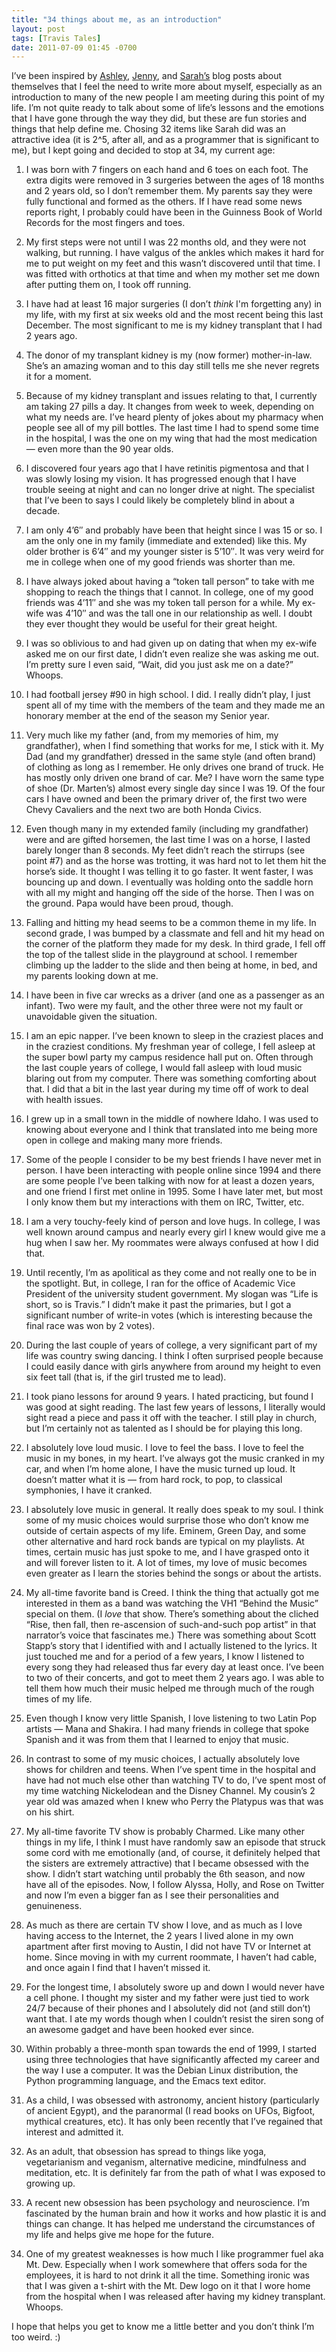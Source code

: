 ```yaml
---
title: "34 things about me, as an introduction"
layout: post
tags: [Travis Tales]
date: 2011-07-09 01:45 -0700
---
```


I’ve been inspired by [Ashley](http://www.themiddlefingerproject.org/the-67-emotions-of-online-success-my-story/), [Jenny](http://www.lifeaftercollege.org/blog/about-jenny-blake/100-things-about-me/), and [Sarah’s](http://itstartswith.com/2011/07/27-things-you-dont-know-about-me-or-hello/) blog posts about themselves that I feel the need to write more about myself, especially as an introduction to many of the new people I am meeting during this point of my life.  I’m not quite ready to talk about some of life’s lessons and the emotions that I have gone through the way they did, but these are fun stories and things that help define me.  Chosing 32 items like Sarah did was an attractive idea (it is 2^5, after all, and as a programmer that is significant to me), but I kept going and decided to stop at 34, my current age:

1.  I was born with 7 fingers on each hand and 6 toes on each foot.  The extra digits were removed in 3 surgeries between the ages of 18 months and 2 years old, so I don’t remember them.  My parents say they were fully functional and formed as the others.  If I have read some news reports right, I probably could have been in the Guinness Book of World Records for the most fingers and toes.

1.  My first steps were not until I was 22 months old, and they were not walking, but running.  I have valgus of the ankles which makes it hard for me to put weight on my feet and this wasn’t discovered until that time.  I was fitted with orthotics at that time and when my mother set me down after putting them on, I took off running.

1.  I have had at least 16 major surgeries (I don’t *think* I'm forgetting any) in my life, with my first at six weeks old and the most recent being this last December.  The most significant to me is my kidney transplant that I had 2 years ago.

1.  The donor of my transplant kidney is my (now former) mother-in-law.  She’s an amazing woman and to this day still tells me she never regrets it for a moment.

1.  Because of my kidney transplant and issues relating to that, I currently am taking 27 pills a day.  It changes from week to week, depending on what my needs are.  I’ve heard plenty of jokes about my pharmacy when people see all of my pill bottles.  The last time I had to spend some time in the hospital, I was the one on my wing that had the most medication — even more than the 90 year olds.

1.  I discovered four years ago that I have retinitis pigmentosa and that I was slowly losing my vision.  It has progressed enough that I have trouble seeing at night and can no longer drive at night.  The specialist that I’ve been to says I could likely be completely blind in about a decade.

1.  I am only 4’6″ and probably have been that height since I was 15 or so.  I am the only one in my family (immediate and extended) like this.  My older brother is 6’4″ and my younger sister is 5’10″.  It was very weird for me in college when one of my good friends was shorter than me.

1.  I have always joked about having a “token tall person” to take with me shopping to reach the things that I cannot.  In college, one of my good friends was 4’11″ and she was my token tall person for a while.  My ex-wife was 4’10″ and was the tall one in our relationship as well.  I doubt they ever thought they would be useful for their great height.

1.  I was so oblivious to and had given up on dating that when my ex-wife asked me on our first date, I didn’t even realize she was asking me out.  I’m pretty sure I even said, “Wait, did you just ask me on a date?”  Whoops.

1.  I had football jersey #90 in high school.  I did.  I really didn’t play, I just spent all of my time with the members of the team and they made me an honorary member at the end of the season my Senior year.

1.  Very much like my father (and, from my memories of him, my grandfather), when I find something that works for me, I stick with it.  My Dad (and my grandfather) dressed in the same style (and often brand) of clothing as long as I remember.  He only drives one brand of truck.  He has mostly only driven one brand of car.  Me?  I have worn the same type of shoe (Dr. Marten’s) almost every single day since I was 19.  Of the four cars I have owned and been the primary driver of, the first two were Chevy Cavaliers and the next two are both Honda Civics.

1.  Even though many in my extended family (including my grandfather) were and are gifted horsemen, the last time I was on a horse, I lasted barely longer than 8 seconds.  My feet didn’t reach the stirrups (see point #7) and as the horse was trotting, it was hard not to let them hit the horse’s side.  It thought I was telling it to go faster.  It went faster, I was bouncing up and down.  I eventually was holding onto the saddle horn with all my might and hanging off the side of the horse.  Then I was on the ground.  Papa would have been proud, though.

1.  Falling and hitting my head seems to be a common theme in my life.  In second grade, I was bumped by a classmate and fell and hit my head on the corner of the platform they made for my desk.  In third grade, I fell off the top of the tallest slide in the playground at school.  I remember climbing up the ladder to the slide and then being at home, in bed, and my parents looking down at me.

1.  I have been in five car wrecks as a driver (and one as a passenger as an infant).  Two were my fault, and the other three were not my fault or unavoidable given the situation.

1.  I am an epic napper.  I’ve been known to sleep in the craziest places and in the craziest conditions.  My freshman year of college, I fell asleep at the super bowl party my campus residence hall put on.  Often through the last couple years of college, I would fall asleep with loud music blaring out from my computer.  There was something comforting about that.  I did that a bit in the last year during my time off of work to deal with health issues.

1.  I grew up in a small town in the middle of nowhere Idaho.  I was used to knowing about everyone and I think that translated into me being more open in college and making many more friends.

1.  Some of the people I consider to be my best friends I have never met in person.  I have been interacting with people online since 1994 and there are some people I’ve been talking with now for at least a dozen years, and one friend I first met online in 1995.  Some I have later met, but most I only know them but my interactions with them on IRC, Twitter, etc.

1.  I am a very touchy-feely kind of person and love hugs.  In college, I was well known around campus and nearly every girl I knew would give me a hug when I saw her.  My roommates were always confused at how I did that.

1.  Until recently, I’m as apolitical as they come and not really one to be in the spotlight.  But, in college, I ran for the office of Academic Vice President of the university student government.  My slogan was “Life is short, so is Travis.”  I didn’t make it past the primaries, but I got a significant number of write-in votes (which is interesting because the final race was won by 2 votes).

1.  During the last couple of years of college, a very significant part of my life was country swing dancing.  I think I often surprised people because I could easily dance with girls anywhere from around my height to even six feet tall (that is, if the girl trusted me to lead).

1.  I took piano lessons for around 9 years.  I hated practicing, but found I was good at sight reading.  The last few years of lessons, I literally would sight read a piece and pass it off with the teacher.  I still play in church, but I’m certainly not as talented as I should be for playing this long.

1.  I absolutely love loud music.  I love to feel the bass.  I love to feel the music in my bones, in my heart.  I’ve always got the music cranked in my car, and when I’m home alone, I have the music turned up loud.  It doesn’t matter what it is — from hard rock, to pop, to classical symphonies, I have it cranked.

1.  I absolutely love music in general.  It really does speak to my soul.  I think some of my music choices would surprise those who don’t know me outside of certain aspects of my life.  Eminem, Green Day, and some other alternative and hard rock bands are typical on my playlists.  At times, certain music has just spoke to me, and I have grasped onto it and will forever listen to it.  A lot of times, my love of music becomes even greater as I learn the stories behind the songs or about the artists.

1.  My all-time favorite band is Creed.  I think the thing that actually got me interested in them as a band was watching the VH1 “Behind the Music” special on them.  (I *love* that show.  There’s something about the cliched “Rise, then fall, then re-ascension of such-and-such pop artist” in that narrator’s voice that fascinates me.)  There was something about Scott Stapp’s story that I identified with and I actually listened to the lyrics.  It just touched me and for a period of a few years, I know I listened to every song they had released thus far every day at least once.  I’ve been to two of their concerts, and got to meet them 2 years ago.  I was able to tell them how much their music helped me through much of the rough times of my life.

1.  Even though I know very little Spanish, I love listening to two Latin Pop artists — Mana and Shakira.  I had many friends in college that spoke Spanish and it was from them that I learned to enjoy that music.

1.  In contrast to some of my music choices, I actually absolutely love shows for children and teens.  When I’ve spent time in the hospital and have had not much else other than watching TV to do, I’ve spent most of my time watching Nickelodean and the Disney Channel.  My cousin’s 2 year old was amazed when I knew who Perry the Platypus was that was on his shirt.

1.  My all-time favorite TV show is probably Charmed.  Like many other things in my life, I think I must have randomly saw an episode that struck some cord with me emotionally (and, of course, it definitely helped that the sisters are extremely attractive) that I became obsessed with the show.  I didn’t start watching until probably the 6th season, and now have all of the episodes.  Now, I follow Alyssa, Holly, and Rose on Twitter and now I’m even a bigger fan as I see their personalities and genuineness.

1.  As much as there are certain TV show I love, and as much as I love having access to the Internet, the 2 years I lived alone in my own apartment after first moving to Austin, I did not have TV or Internet at home.  Since moving in with my current roommate, I haven’t had cable, and once again I find that I haven’t missed it.

1.  For the longest time, I absolutely swore up and down I would never have a cell phone.  I thought my sister and my father were just tied to work 24/7 because of their phones and I absolutely did not (and still don’t) want that.  I ate my words though when I couldn’t resist the siren song of an awesome gadget and have been hooked ever since.

1.  Within probably a three-month span towards the end of 1999, I started using three technologies that have significantly affected my career and the way I use a computer.  It was the Debian Linux distribution, the Python programming language, and the Emacs text editor.

1.  As a child, I was obsessed with astronomy, ancient history (particularly of ancient Egypt), and the paranormal (I read books on UFOs, Bigfoot, mythical creatures, etc).  It has only been recently that I’ve regained that interest and admitted it.

1.  As an adult, that obsession has spread to things like yoga, vegetarianism and veganism, alternative medicine, mindfulness and meditation, etc.  It is definitely far from the path of what I was exposed to growing up.

1.  A recent new obsession has been psychology and neuroscience.  I’m fascinated by the human brain and how it works and how plastic it is and things can change.  It has helped me understand the circumstances of my life and helps give me hope for the future.

1.  One of my greatest weaknesses is how much I like programmer fuel aka Mt. Dew.  Especially when I work somewhere that offers soda for the employees, it is hard to not drink it all the time.  Something ironic was that I was given a t-shirt with the Mt. Dew logo on it that I wore home from the hospital when I was released after having my kidney transplant.  Whoops.

I hope that helps you get to know me a little better and you don’t think I’m too weird. :)
